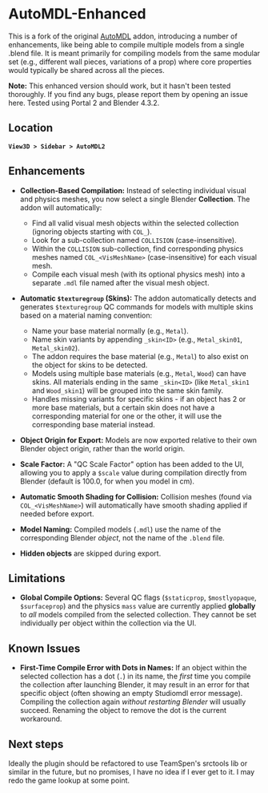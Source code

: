 # AutoMDL-Enhanced

This is a fork of the original [AutoMDL](https://github.com/NvC-DmN-CH/AutoMDL) addon, introducing a number of enhancements, like being able to compile multiple models from a single .blend file. It is meant primarily for compiling models from the same modular set (e.g., different wall pieces, variations of a prop) where core properties would typically be shared across all the pieces.

**Note:** This enhanced version should work, but it hasn't been tested thoroughly. If you find any bugs, please report them by opening an issue here. Tested using Portal 2 and Blender 4.3.2.

## Location

**`View3D > Sidebar > AutoMDL2`**

## Enhancements

*   **Collection-Based Compilation:** Instead of selecting individual visual and physics meshes, you now select a single Blender **Collection**. The addon will automatically:
    *   Find all valid visual mesh objects within the selected collection (ignoring objects starting with `COL_`).
    *   Look for a sub-collection named `COLLISION` (case-insensitive).
    *   Within the `COLLISION` sub-collection, find corresponding physics meshes named `COL_<VisMeshName>` (case-insensitive) for each visual mesh.
    *   Compile each visual mesh (with its optional physics mesh) into a separate `.mdl` file named after the visual mesh object.
*   **Automatic `$texturegroup` (Skins):** The addon automatically detects and generates `$texturegroup` QC commands for models with multiple skins based on a material naming convention:
    *   Name your base material normally (e.g., `Metal`).
    *   Name skin variants by appending `_skin<ID>` (e.g., `Metal_skin01`, `Metal_skin02`).
    *   The addon requires the base material (e.g., `Metal`) to also exist on the object for skins to be detected.
    *   Models using multiple base materials (e.g., `Metal`, `Wood`) can have skins. All materials ending in the same `_skin<ID>` (like `Metal_skin1` and `Wood_skin1`) will be grouped into the same skin family.
    *   Handles missing variants for specific skins - if an object has 2 or more base materials, but a certain skin does not have a corresponding material for one or the other, it will use the corresponding base material instead.

*   **Object Origin for Export:** Models are now exported relative to their own Blender object origin, rather than the world origin.
*   **Scale Factor:** A "QC Scale Factor" option has been added to the UI, allowing you to apply a `$scale` value during compilation directly from Blender (default is 100.0, for when you model in cm).
*   **Automatic Smooth Shading for Collision:** Collision meshes (found via `COL_<VisMeshName>`) will automatically have smooth shading applied if needed before export.
*   **Model Naming:** Compiled models (`.mdl`) use the name of the corresponding Blender *object*, not the name of the `.blend` file.
*   **Hidden objects** are skipped during export.

## Limitations

*   **Global Compile Options:** Several QC flags (`$staticprop`, `$mostlyopaque`, `$surfaceprop`) and the physics `mass` value are currently applied **globally** to *all* models compiled from the selected collection. They cannot be set individually per object within the collection via the UI.

## Known Issues

*   **First-Time Compile Error with Dots in Names:** If an object within the selected collection has a dot (`.`) in its name, the *first* time you compile the collection after launching Blender, it may result in an error for that specific object (often showing an empty Studiomdl error message). Compiling the collection again *without restarting Blender* will usually succeed. Renaming the object to remove the dot is the current workaround.

## Next steps

Ideally the plugin should be refactored to use TeamSpen's srctools lib or similar in the future, but no promises, I have no idea if I ever get to it. I may redo the game lookup at some point. 
